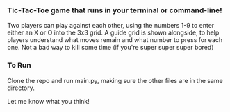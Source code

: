 ### Tic-Tac-Toe game that runs in your terminal or command-line!

Two players can play against each other, using the numbers 1-9 to enter either an X or O into the 3x3 grid. 
A guide grid is shown alongside, to help players understand what moves remain and what number to press for each one.
Not a bad way to kill some time (if you're super super super bored)

### To Run
Clone the repo and run main.py, making sure the other files are in the same directory.

Let me know what you think!
